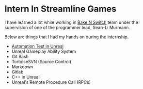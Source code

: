 # Intern In Streamline Games

I have learned a lot while working in [Bake N Switch](https://www.streamline-games.com/bake-n-switch) team under the supervision of one of the programmer lead, Sean-Li Murmann.

Below are things that I had my hands on during the internship.

- [Automation Test in Unreal](/Experiences/Programming/Unreal/UnitTest.md)
- Unreal Gameplay Ability System
- Git Bash
- TortoiseSVN (Source Control)
- Markdown
- Gitlab
- C++ in Unreal
- Unreal's Remote Procedure Call (RPCs)
